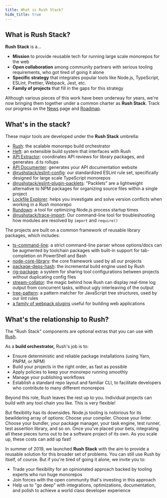 ```yaml
---
title: What is Rush Stack?
hide_title: true
---
```


## What is Rush Stack?

**Rush Stack** is a...

- **Mission** to provide reusable tech for running large scale monorepos for the web
- **Open collaboration** among community partners with serious tooling requirements, who got tired of going it alone
- **Specific strategy** that integrates popular tools like Node.js, TypeScript, ESLint, Prettier, Webpack, Jest, etc.
- **Family of projects** that fill in the gaps for this strategy

Although various pieces of this work have been underway for years, we're now bringing them together under a common charter as **Rush Stack**. Track our progress on the [News](pages/news.md) page and [Roadmap](pages/overview/roadmap.md).

## What's in the stack?

These major tools are developed under the **Rush Stack** umbrella:

- [Rush](@rushjs/): the scalable monorepo build orchestrator
- [Heft](@heft/): an extensible build system that interfaces with Rush
- [API Extractor](@api-extractor/): coordinates API reviews for library packages, and generates .d.ts rollups
- [API Documenter](@api-extractor/pages/setup/generating_docs): generates your API documentation website
- [@<!---->rushstack/eslint-config](https://www.npmjs.com/package/@rushstack/eslint-config): our standardized
  ESLint rule set, specifically designed for large scale TypeScript monorepos
- [@<!---->rushstack/eslint-plugin-packlets](https://www.npmjs.com/package/@rushstack/eslint-plugin-packlets):
  "Packlets" are a lightweight alternative to NPM packages for organizing source files within a single project
- [Lockfile Explorer](https://lfx.rushstack.io/): helps you investigate and solve version conflicts when working in a Rush monorepo
- [Rundown](https://www.npmjs.com/package/@rushstack/rundown): a tool for optimizing Node.js process startup times
- [@<!---->rushstack/trace-import](https://www.npmjs.com/package/@rushstack/trace-import): Our command-line tool for troubleshooting how modules are resolved by `import` and `require()`

The projects are built on a common framework of reusable library packages, which includes:

- [ts-command-line](https://www.npmjs.com/package/@rushstack/ts-command-line): a strict command-line parser
  whose options/docs can be augmented by toolchain packages with built-in support for tab-completion on PowerShell and Bash
- [node-core-library](https://www.npmjs.com/package/@rushstack/node-core-library): the core framework
  used by all our projects
- [package-deps-hash](https://www.npmjs.com/package/@rushstack/package-deps-hash): the incremental build engine
  used by Rush
- [rig-package](https://www.npmjs.com/package/@rushstack/rig-package): a system for sharing tool configurations between projects without duplicating config files
- [stream-collator](https://www.npmjs.com/package/@rushstack/stream-collator): the magic behind how Rush can
  display real-time log output from concurrent tasks, without ugly interleaving of the output
- [tree-pattern](https://www.npmjs.com/package/@rushstack/tree-pattern): a pattern matcher for JavaScript tree structures, used by our lint rules
- [a family of webpack plugins](https://github.com/microsoft/rushstack/tree/main/webpack) useful for building web applications

## What's the relationship to Rush?

The "Rush Stack" components are optional extras that you can use with [Rush](@rushjs/).

As a **build orchestrator,** Rush's job is to:

- Ensure deterministic and reliable package installations (using Yarn, PNPM, or NPM)
- Build your projects in the right order, as fast as possible
- Apply policies to keep your monorepo running smoothly
- Manage your publishing workflows
- Establish a standard repo layout and familiar CLI, to facilitate developers who contribute to many different monorepos

Beyond this role, Rush leaves the rest up to you. Individual projects can build with any tool chain you like.
This is very flexible!

But flexibility has its downsides. Node.js tooling is notorious for its bewildering array of options:
Choose your compiler. Choose your linter. Choose your bundler, your package manager, your task engine,
test runner, test assertion library, and so on. Once you've placed your bets, integrating all these pieces
turns out to be a software project of its own. As you scale up, these costs can add up fast!

In summer of 2019, we launched **Rush Stack** with the aim to provide a reusable solution for this broader set of problems. You can still use Rush by itself, of course. But if you're tired of going it alone, we invite you to:

- Trade your flexibility for an opinionated approach backed by tooling experts who run huge monorepos
- Join forces with the open community that's investing in this approach
- Help us to "go deep" with integrations, optimizations, documentation, and polish to achieve a world class developer experience

<!-- Verification of Mastodon account -->

<a rel="me" class="no-external-link-icon" href="https://fosstodon.org/@rushstack"></a>
